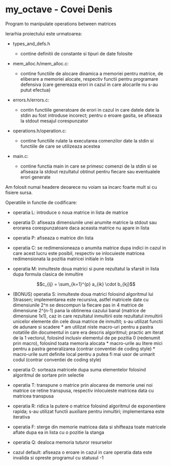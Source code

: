 # my_octave - Covei Denis
Program to manipulate operations between matrices

Ierarhia proiectului este urmatoarea:
- types_and_defs.h
    * contine definitii de constante si tipuri de date folosite

- mem_alloc.h/mem_alloc.c:
    * contine functiile de alocare dinamica a memoriei pentru matrice, de
        eliberare a memoriei alocate, respectiv functii pentru programare
        defensiva (care genereaza erori in cazul in care alocarile nu s-au
        putut efectua)

- errors.h/errors.c: 
    * contin functiile generatoare de erori in cazul in care datele date la
        stdin au fost introduse incorect; pentru o eroare gasita, se afiseaza
        la stdout mesajul corespunzator

- operations.h/operation.c: 
    * contine functiile rulate la executarea comenzilor date la stdin si
        functiile de care se utilizeaza acestea

- main.c: 
    * contine functia main in care se primesc comenzi de la stdin si se 
        afiseaza la stdout rezultatul obtinut pentru fiecare sau eventualele
        erori generate

Am folosit numai headere deoarece nu voiam sa incarc foarte mult si cu 
fisiere sursa.

Operatiile in functie de codificare:
- operatia L: introduce o noua matrice in lista de matrice

- operatia D: afiseaza dimensiunile unei anumite matrice la stdout sau
                erorarea corespunzatoare daca aceasta matrice nu apare in
                lista

- operatia P: afiseaza o matrice din lista

- operatia C: se redimensioneaza o anumita matrice dupa indici in cazul
                in care acest lucru este posibil, respectiv se inlocuieste
                matricea redimensionata la pozitia matricei initiale in lista

- operatia M: inmulteste doua matrici si pune rezultatul la sfarsit in
                lista dupa formula clasica de inmultire

$$c_{ij} = \sum_{k=1}^{p} a_{ik} \cdot b_{kj}$$

- (BONUS) operatia S: inmulteste doua matrici folosind algoritmul lui 
                        Strassen; implementarea este recursiva, astfel
                        matricele date cu dimensiunile 2^n se descompun
                        la fiecare pas in 4 matrice de dimensiune 2^(n-1)
                        pana la obtinerea cazului banal (matrice de
                        dimensiune 1x1), caz in care rezultatul inmultirii
                        este rezultatul inmultirii unicelor elemente din
                        cele doua matrice de inmultit; s-au utilizat functii
                        de adunare si scadere
                        * am utilizat niste macro-uri pentru a pastra
                        notatiile din documentul in care era descris
                        algoritmul; practic am iterat de la 1 vectorul,
                        folosind inclusiv elementul de pe pozitia 0
                        (redenumit prin macro), folosind toata memoria
                        alocata
                        * macro-urile au litere mici pentru a pastra
                        generalizarea (contrar conventiei de coding style)
                        * macro-urile sunt definite local pentru a putea fi
                        mai usor de urmarit codul (contrar conventiei de
                        coding style)

- operatia O: sorteaza matricele dupa suma elementelor folosind algoritmul
                de sortare prin selectie

- operatia T: transpune o matrice prin alocarea de memorie unei noi matrice
                ce retine transpusa, respectiv inlocuieste matricea data
                cu matricea transpusa

- operatia R: ridica la putere o matrice folosind algoritmul de
                exponentiere rapida; s-au utilizat functii auxiliare
                pentru inmultiri; implementarea este iterativa

- operatia F: sterge din memorie matricea data si shifteaza toate matricele
                aflate dupa ea in lista cu o pozitie la stanga

- operatia Q: dealoca memoria tuturor resurselor

- cazul default: afiseaza o eroare in cazul in care operatia data este
                    invalida si opreste programul cu statusul -1


